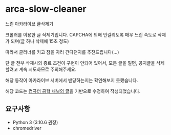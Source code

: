 # arca-slow-cleaner
느린 아카라이브 글삭제기

크롤러를 이용한 글 삭제기입니다. CAPCHA에 의해 안걸리도록 매우 느린 속도로 삭제가 되며(글 하나 삭제에 15초 정도)

따라서 클리너를 키고 잠을 자러 간다던지를 추천드립니다(...)

단 글 전부 삭제시의 종료 조건이 구현이 안되어 있어서, 모든 글을 밀면, 공지글을 삭제할려고 계속 시도하므로 주의해주세요.

해당 동작이 아카라이브 서버에서 밴당하는지는 확인해보지 못했습니다.

해당 코드는 [컴퓨터 공학 채널의 글](https://arca.live/b/programmers/42355472?p=1)을 기반으로 수정하여 작성되었습니다.

## 요구사항 
* Python 3 (3.10.6 권장)
* chromedriver

